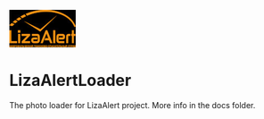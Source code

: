 ![image](img/LizaAlert_logo.jpg)
# LizaAlertLoader
The photo loader for LizaAlert project. More info in the docs folder.

